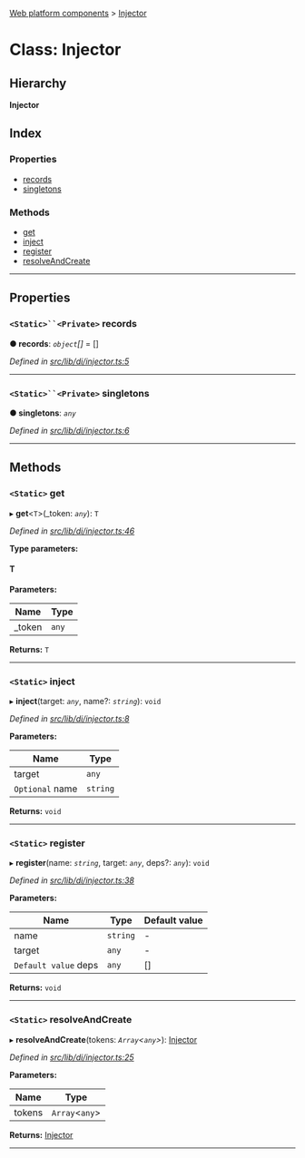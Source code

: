 [Web platform components](../README.md) > [Injector](../classes/injector.md)

# Class: Injector

## Hierarchy

**Injector**

## Index

### Properties

* [records](injector.md#records)
* [singletons](injector.md#singletons)

### Methods

* [get](injector.md#get)
* [inject](injector.md#inject)
* [register](injector.md#register)
* [resolveAndCreate](injector.md#resolveandcreate)

---

## Properties

<a id="records"></a>

### `<Static>``<Private>` records

**● records**: *`object`[]* =  []

*Defined in [src/lib/di/injector.ts:5](https://github.com/nodulusteam/methodus.dev/blob/0650919/modules/platform/platform-web/src/lib/di/injector.ts#L5)*

___
<a id="singletons"></a>

### `<Static>``<Private>` singletons

**● singletons**: *`any`*

*Defined in [src/lib/di/injector.ts:6](https://github.com/nodulusteam/methodus.dev/blob/0650919/modules/platform/platform-web/src/lib/di/injector.ts#L6)*

___

## Methods

<a id="get"></a>

### `<Static>` get

▸ **get**<`T`>(_token: *`any`*): `T`

*Defined in [src/lib/di/injector.ts:46](https://github.com/nodulusteam/methodus.dev/blob/0650919/modules/platform/platform-web/src/lib/di/injector.ts#L46)*

**Type parameters:**

#### T 
**Parameters:**

| Name | Type |
| ------ | ------ |
| _token | `any` |

**Returns:** `T`

___
<a id="inject"></a>

### `<Static>` inject

▸ **inject**(target: *`any`*, name?: *`string`*): `void`

*Defined in [src/lib/di/injector.ts:8](https://github.com/nodulusteam/methodus.dev/blob/0650919/modules/platform/platform-web/src/lib/di/injector.ts#L8)*

**Parameters:**

| Name | Type |
| ------ | ------ |
| target | `any` |
| `Optional` name | `string` |

**Returns:** `void`

___
<a id="register"></a>

### `<Static>` register

▸ **register**(name: *`string`*, target: *`any`*, deps?: *`any`*): `void`

*Defined in [src/lib/di/injector.ts:38](https://github.com/nodulusteam/methodus.dev/blob/0650919/modules/platform/platform-web/src/lib/di/injector.ts#L38)*

**Parameters:**

| Name | Type | Default value |
| ------ | ------ | ------ |
| name | `string` | - |
| target | `any` | - |
| `Default value` deps | `any` |  [] |

**Returns:** `void`

___
<a id="resolveandcreate"></a>

### `<Static>` resolveAndCreate

▸ **resolveAndCreate**(tokens: *`Array`<`any`>*): [Injector](injector.md)

*Defined in [src/lib/di/injector.ts:25](https://github.com/nodulusteam/methodus.dev/blob/0650919/modules/platform/platform-web/src/lib/di/injector.ts#L25)*

**Parameters:**

| Name | Type |
| ------ | ------ |
| tokens | `Array`<`any`> |

**Returns:** [Injector](injector.md)

___

